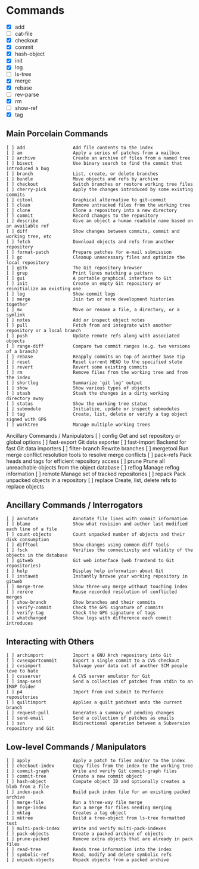 # Commands
 - [x] add
 - [ ] cat-file
 - [x] checkout
 - [x] commit
 - [x] hash-object
 - [x] init
 - [x] log
 - [ ] ls-tree
 - [x] merge
 - [x] rebase
 - [ ] rev-parse
 - [x] rm
 - [ ] show-ref
 - [x] tag

## Main Porcelain Commands
    [ ] add                  Add file contents to the index
    [ ] am                   Apply a series of patches from a mailbox
    [ ] archive              Create an archive of files from a named tree
    [ ] bisect               Use binary search to find the commit that introduced a bug
    [ ] branch               List, create, or delete branches
    [ ] bundle               Move objects and refs by archive
    [ ] checkout             Switch branches or restore working tree files
    [ ] cherry-pick          Apply the changes introduced by some existing commits
    [ ] citool               Graphical alternative to git-commit
    [ ] clean                Remove untracked files from the working tree
    [ ] clone                Clone a repository into a new directory
    [ ] commit               Record changes to the repository
    [ ] describe             Give an object a human readable name based on an available ref
    [ ] diff                 Show changes between commits, commit and working tree, etc
    [ ] fetch                Download objects and refs from another repository
    [ ] format-patch         Prepare patches for e-mail submission
    [ ] gc                   Cleanup unnecessary files and optimize the local repository
    [ ] gitk                 The Git repository browser
    [ ] grep                 Print lines matching a pattern
    [ ] gui                  A portable graphical interface to Git
    [ ] init                 Create an empty Git repository or reinitialize an existing one
    [ ] log                  Show commit logs
    [ ] merge                Join two or more development histories together
    [ ] mv                   Move or rename a file, a directory, or a symlink
    [ ] notes                Add or inspect object notes
    [ ] pull                 Fetch from and integrate with another repository or a local branch
    [ ] push                 Update remote refs along with associated objects
    [ ] range-diff           Compare two commit ranges (e.g. two versions of a branch)
    [ ] rebase               Reapply commits on top of another base tip
    [ ] reset                Reset current HEAD to the specified state
    [ ] revert               Revert some existing commits
    [ ] rm                   Remove files from the working tree and from the index
    [ ] shortlog             Summarize 'git log' output
    [ ] show                 Show various types of objects
    [ ] stash                Stash the changes in a dirty working directory away
    [ ] status               Show the working tree status
    [ ] submodule            Initialize, update or inspect submodules
    [ ] tag                  Create, list, delete or verify a tag object signed with GPG
    [ ] worktree             Manage multiple working trees

Ancillary Commands / Manipulators
    [ ] config               Get and set repository or global options
    [ ] fast-export          Git data exporter
    [ ] fast-import          Backend for fast Git data importers
    [ ] filter-branch        Rewrite branches
    [ ] mergetool            Run merge conflict resolution tools to resolve merge conflicts
    [ ] pack-refs            Pack heads and tags for efficient repository access
    [ ] prune                Prune all unreachable objects from the object database
    [ ] reflog               Manage reflog information
    [ ] remote               Manage set of tracked repositories
    [ ] repack               Pack unpacked objects in a repository
    [ ] replace              Create, list, delete refs to replace objects

## Ancillary Commands / Interrogators
    [ ] annotate             Annotate file lines with commit information
    [ ] blame                Show what revision and author last modified each line of a file
    [ ] count-objects        Count unpacked number of objects and their disk consumption
    [ ] difftool             Show changes using common diff tools
    [ ] fsck                 Verifies the connectivity and validity of the objects in the database
    [ ] gitweb               Git web interface (web frontend to Git repositories)
    [ ] help                 Display help information about Git
    [ ] instaweb             Instantly browse your working repository in gitweb
    [ ] merge-tree           Show three-way merge without touching index
    [ ] rerere               Reuse recorded resolution of conflicted merges
    [ ] show-branch          Show branches and their commits
    [ ] verify-commit        Check the GPG signature of commits
    [ ] verify-tag           Check the GPG signature of tags
    [ ] whatchanged          Show logs with difference each commit introduces
    
## Interacting with Others
    [ ] archimport           Import a GNU Arch repository into Git
    [ ] cvsexportcommit      Export a single commit to a CVS checkout
    [ ] cvsimport            Salvage your data out of another SCM people love to hate
    [ ] cvsserver            A CVS server emulator for Git
    [ ] imap-send            Send a collection of patches from stdin to an IMAP folder
    [ ] p4                   Import from and submit to Perforce repositories
    [ ] quiltimport          Applies a quilt patchset onto the current branch
    [ ] request-pull         Generates a summary of pending changes
    [ ] send-email           Send a collection of patches as emails
    [ ] svn                  Bidirectional operation between a Subversion repository and Git

## Low-level Commands / Manipulators
    [ ] apply                Apply a patch to files and/or to the index
    [ ] checkout-index       Copy files from the index to the working tree
    [ ] commit-graph         Write and verify Git commit-graph files
    [ ] commit-tree          Create a new commit object
    [ ] hash-object          Compute object ID and optionally creates a blob from a file
    [ ] index-pack           Build pack index file for an existing packed archive
    [ ] merge-file           Run a three-way file merge
    [ ] merge-index          Run a merge for files needing merging
    [ ] mktag                Creates a tag object
    [ ] mktree               Build a tree-object from ls-tree formatted text
    [ ] multi-pack-index     Write and verify multi-pack-indexes
    [ ] pack-objects         Create a packed archive of objects
    [ ] prune-packed         Remove extra objects that are already in pack files
    [ ] read-tree            Reads tree information into the index
    [ ] symbolic-ref         Read, modify and delete symbolic refs
    [ ] unpack-objects       Unpack objects from a packed archive